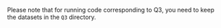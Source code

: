 
Please note that for running code corresponding to Q3, you need to keep the datasets in the `Q3` directory.
